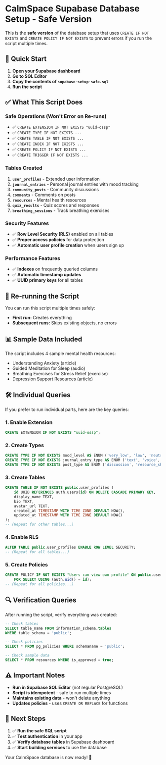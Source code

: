 # CalmSpace Supabase Database Setup - Safe Version

This is the **safe version** of the database setup that uses `CREATE IF NOT EXISTS` and `CREATE POLICY IF NOT EXISTS` to prevent errors if you run the script multiple times.

## 🚀 Quick Start

1. **Open your Supabase dashboard**
2. **Go to SQL Editor**
3. **Copy the contents of `supabase-setup-safe.sql`**
4. **Run the script**

## ✅ What This Script Does

### **Safe Operations (Won't Error on Re-runs)**
- ✅ `CREATE EXTENSION IF NOT EXISTS "uuid-ossp"`
- ✅ `CREATE TYPE IF NOT EXISTS ...`
- ✅ `CREATE TABLE IF NOT EXISTS ...`
- ✅ `CREATE INDEX IF NOT EXISTS ...`
- ✅ `CREATE POLICY IF NOT EXISTS ...`
- ✅ `CREATE TRIGGER IF NOT EXISTS ...`

### **Tables Created**
1. **`user_profiles`** - Extended user information
2. **`journal_entries`** - Personal journal entries with mood tracking
3. **`community_posts`** - Community discussions
4. **`comments`** - Comments on posts
5. **`resources`** - Mental health resources
6. **`quiz_results`** - Quiz scores and responses
7. **`breathing_sessions`** - Track breathing exercises

### **Security Features**
- ✅ **Row Level Security (RLS)** enabled on all tables
- ✅ **Proper access policies** for data protection
- ✅ **Automatic user profile creation** when users sign up

### **Performance Features**
- ✅ **Indexes** on frequently queried columns
- ✅ **Automatic timestamp updates**
- ✅ **UUID primary keys** for all tables

## 🔄 Re-running the Script

You can run this script multiple times safely:
- **First run:** Creates everything
- **Subsequent runs:** Skips existing objects, no errors

## 📊 Sample Data Included

The script includes 4 sample mental health resources:
- Understanding Anxiety (article)
- Guided Meditation for Sleep (audio)
- Breathing Exercises for Stress Relief (exercise)
- Depression Support Resources (article)

## 🛠️ Individual Queries

If you prefer to run individual parts, here are the key queries:

### **1. Enable Extension**
```sql
CREATE EXTENSION IF NOT EXISTS "uuid-ossp";
```

### **2. Create Types**
```sql
CREATE TYPE IF NOT EXISTS mood_level AS ENUM ('very_low', 'low', 'neutral', 'good', 'excellent');
CREATE TYPE IF NOT EXISTS journal_entry_type AS ENUM ('text', 'voice', 'mixed');
CREATE TYPE IF NOT EXISTS post_type AS ENUM ('discussion', 'resource_share', 'question', 'support');
```

### **3. Create Tables**
```sql
CREATE TABLE IF NOT EXISTS public.user_profiles (
    id UUID REFERENCES auth.users(id) ON DELETE CASCADE PRIMARY KEY,
    display_name TEXT,
    bio TEXT,
    avatar_url TEXT,
    created_at TIMESTAMP WITH TIME ZONE DEFAULT NOW(),
    updated_at TIMESTAMP WITH TIME ZONE DEFAULT NOW()
);
-- (Repeat for other tables...)
```

### **4. Enable RLS**
```sql
ALTER TABLE public.user_profiles ENABLE ROW LEVEL SECURITY;
-- (Repeat for all tables...)
```

### **5. Create Policies**
```sql
CREATE POLICY IF NOT EXISTS "Users can view own profile" ON public.user_profiles
    FOR SELECT USING (auth.uid() = id);
-- (Repeat for all policies...)
```

## 🔍 Verification Queries

After running the script, verify everything was created:

```sql
-- Check tables
SELECT table_name FROM information_schema.tables
WHERE table_schema = 'public';

-- Check policies
SELECT * FROM pg_policies WHERE schemaname = 'public';

-- Check sample data
SELECT * FROM resources WHERE is_approved = true;
```

## ⚠️ Important Notes

- **Run in Supabase SQL Editor** (not regular PostgreSQL)
- **Script is idempotent** - safe to run multiple times
- **Maintains existing data** - won't delete anything
- **Updates policies** - uses `CREATE OR REPLACE` for functions

## 🎯 Next Steps

1. ✅ **Run the safe SQL script**
2. ✅ **Test authentication** in your app
3. ✅ **Verify database tables** in Supabase dashboard
4. ✅ **Start building services** to use the database

Your CalmSpace database is now ready! 🚀
